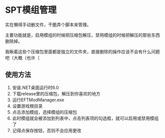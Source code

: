 # SPT模组管理

实在懒得手动删文件，干脆弄个脚本来管理。

主要功能就是，启用模组的时候把压缩包解压，禁用模组的时候把解压的那些东西删除掉。

我瞅着这些个压缩包里面都是独立的文件夹，直接删除的操作应该不会有什么问题吧（大概（也许（

## 使用方法

1. 安装.NET桌面运行时6.0
2. 下载release里的压缩包，解压到你喜欢的地方
3. 运行EFTModManager.exe
4. 设置游戏根目录
4. 点击添加模组，选择模组的压缩包
5. 此时模组就会被添加到列表中，点击列表项的勾选框，就可以启用或禁用模组了
6. 记得点保存按钮，否则不会应用更改